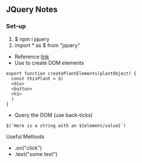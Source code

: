 ## JQuery Notes

### Set-up
1. $ npm i jquery
2. import * as $ from "jquery"

* Reference [link](https://github.com/ChrisKLoveless/plants)
* Use to create DOM elements 
```JS
export function createPlantElements(plantObject) {
  const thisPlant = $(
  <div>
  <button>
  <h1>
  )
}
```
* Query the DOM (use back-ticks)
```
$(`Here is a string with an ${element/value}`)
```
Useful Methods
* .on("click")
* .text("some text")